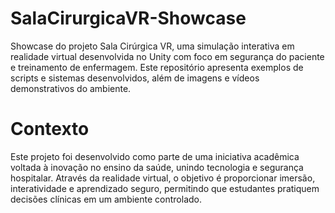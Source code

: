 # SalaCirurgicaVR-Showcase
Showcase do projeto Sala Cirúrgica VR, uma simulação interativa em realidade virtual desenvolvida no Unity com foco em segurança do paciente e treinamento de enfermagem. Este repositório apresenta exemplos de scripts e sistemas desenvolvidos, além de imagens e vídeos demonstrativos do ambiente.

# Contexto
Este projeto foi desenvolvido como parte de uma iniciativa acadêmica voltada à inovação no ensino da saúde, unindo tecnologia e segurança hospitalar.
Através da realidade virtual, o objetivo é proporcionar imersão, interatividade e aprendizado seguro, permitindo que estudantes pratiquem decisões clínicas em um ambiente controlado.
